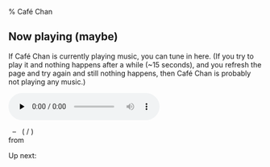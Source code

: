 % Café Chan

## Now playing (maybe)

If Café Chan is currently playing music, you can tune in here. (If you try to
play it and nothing happens after a while (~15 seconds), and you refresh the
page and try again and still nothing happens, then Café Chan is probably not
playing any music.)

<audio src="http://cafe.lumeh.org/" preload="none" controls>
  <a href="http://cafe.lumeh.org/" target="cafe-music-stream">music stream</a>
</audio>

<p><em id="song-artist">&nbsp;</em> – <em id="song-title">&nbsp;</em>
(<span id="song-current-time">&nbsp;</span>/<span id="song-length">&nbsp;</span>)
<br>from <em id="song-album">&nbsp;</em></p>
<p>Up next: <em id="next-title">&nbsp;</em></p>

<script src="/js/jquery-2.1.4.min.js"></script>
<script>
$(document).ready(function() {
 var update = function() {
  $.ajax({
   url: "https://cafe.lumeh.org:61321/",
   cache: false,
   dataType: "json"
  }).done(function(data) {
   $("title").text(data.title + " – " + data.artist);
   $("#song-title").text(data.title);
   $("#song-artist").text(data.artist);
   $("#song-album").text(data.album);
   $("#song-current-time").fadeTo(200, 0, function() {
    $("#song-current-time").text(data.current_time).fadeTo(150, 1);
   });
   $("#song-length").text(data.length);
   $("#next-title").text(data.next_title);
  });
 };
 update();
 setInterval(update, 5000);
});
</script>

